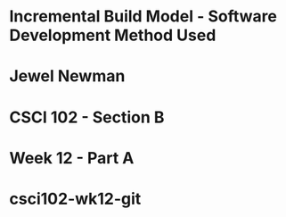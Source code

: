 # Incremental Build Model - Software Development Method Used
# Jewel Newman
# CSCI 102 - Section B
# Week 12 - Part A
# csci102-wk12-git